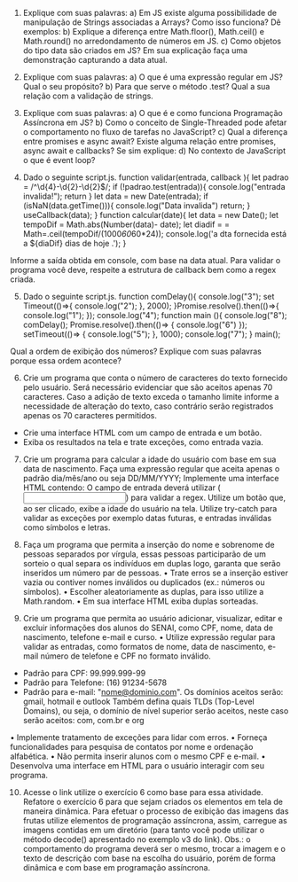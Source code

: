 1) Explique com suas palavras:
a) Em JS existe alguma possibilidade de manipulação de
Strings associadas a Arrays? Como isso funciona? Dê
exemplos:
b) Explique a diferença entre Math.floor(), Math.ceil() e
Math.round() no arredondamento de números em JS.
c) Como objetos do tipo data são criados em JS? Em sua
explicação faça uma demonstração capturando a data atual.

2) Explique com suas palavras:
a) O que é uma expressão regular em JS? Qual o seu
propósito?
b) Para que serve o método .test? Qual a sua relação com a
validação de strings.

3) Explique com suas palavras:
a) O que é e como funciona Programação Assíncrona em JS?
b) Como o conceito de Single-Threaded pode afetar o
comportamento no fluxo de tarefas no JavaScript?
c) Qual a diferença entre promises e async await? Existe
alguma relação entre promises, async await e callbacks? Se
sim explique:
d) No contexto de JavaScript o que é event loop?

4) Dado o seguinte script.js. function validar(entrada, callback ){
    let padrao = /^\d{4}-\d{2}-\d{2}$/;
    if (!padrao.test(entrada)){
    console.log("entrada invalida!");
    return 
}
let data = new Date(entrada); 
if (isNaN(data.getTime())){
    console.log("Data invalida")
    return;
}
useCallback(data);
} 
function calcular(date){
    let data = new Date();
    let tempoDif = Math.abs(Number(data)- date);
    let diadif = = Math=.ceil(tempoDif/(1000*60*60*24));
    console.log('a dta fornecida está a ${diaDif} dias de hoje .');
}

Informe a saída obtida em console, com base na data atual.
Para validar o programa você deve, respeite a estrutura de callback
bem como a regex criada.

5) Dado o seguinte script.js.  function comDelay(){
    console.log("3");
    set Timeout(()=>{
        console.log("2");
    }, 2000);
}Promise.resolve().then(()=>{
    console.log("1");
});
console.log("4");
function main (){
    console.log("8");
    comDelay();
    Promise.resolve().then(()=> {
        console.log("6")
    });
    setTimeout(()=> {
        console.log("5");
    }, 1000);
    console.log("7");
}
main();

Qual a ordem de exibição dos números? Explique com suas palavras
porque essa ordem acontece?

6) Crie um programa que conta o número de caracteres do texto
fornecido pelo usuário. Será necessário evidenciar que são aceitos
apenas 70 caracteres.
Caso a adição de texto exceda o tamanho limite informe a
necessidade de alteração do texto, caso contrário serão registrados
apenas os 70 caracteres permitidos.
- Crie uma interface HTML com um campo de entrada e um botão.
- Exiba os resultados na tela e trate exceções, como entrada vazia.

7) Crie um programa para calcular a idade do usuário com base em
sua data de nascimento. Faça uma expressão regular que aceita
apenas o padrão dia/mês/ano ou seja DD/MM/YYYY;
Implemente uma interface HTML contendo:
O campo de entrada deverá utilizar (<input type="text">) para validar
a regex.
Utilize um botão que, ao ser clicado, exibe a idade do usuário na tela.
Utilize try-catch para validar as exceções por exemplo datas futuras,
e entradas inválidas como símbolos e letras.

8) Faça um programa que permita a inserção do nome e sobrenome
de pessoas separados por vírgula, essas pessoas participarão de um
sorteio o qual separa os indivíduos em duplas logo, garanta que
serão inseridos um número par de pessoas.
• Trate erros se a inserção estiver vazia ou contiver nomes
inválidos ou duplicados (ex.: números ou símbolos).
• Escolher aleatoriamente as duplas, para isso utilize a
Math.random.
• Em sua interface HTML exiba duplas sorteadas.

9) Crie um programa que permita ao usuário adicionar, visualizar,
editar e excluir informações dos alunos do SENAI, como CPF, nome,
data de nascimento, telefone e-mail e curso.
• Utilize expressão regular para validar as entradas, como
formatos de nome, data de nascimento, e-mail número de
telefone e CPF no formato inválido.
- Padrão para CPF: 99.999.999-99
- Padrão para Telefone: (16) 91234-5678
- Padrão para e-mail: "nome@dominio.com".
Os domínios aceitos serão: gmail, hotmail e outlook
Também defina quais TLDs (Top-Level Domains), ou seja, o
domínio de nível superior serão aceitos, neste caso serão aceitos:
com, com.br e org

• Implemente tratamento de exceções para lidar com erros.
• Forneça funcionalidades para pesquisa de contatos por nome
e ordenação alfabética.
• Não permita inserir alunos com o mesmo CPF e e-mail.
• Desenvolva uma interface em HTML para o usuário interagir
com seu programa.

10) Acesse o link utilize o exercício 6 como base para essa atividade.
Refatore o exercício 6 para que sejam criados os elementos em tela
de maneira dinâmica.
Para efetuar o processo de exibição das imagens das frutas utilize
elementos de programação assíncrona, assim, carregue as imagens
contidas em um diretório (para tanto você pode utilizar o método
decode() apresentado no exemplo v3 do link).
Obs.: o comportamento do programa deverá ser o mesmo, trocar a
imagem e o texto de descrição com base na escolha do usuário,
porém de forma dinâmica e com base em programação assíncrona.
